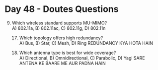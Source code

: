 # Day 48 - Doutes Questions

9. Which wireless standard supports MU-MIMO?  
   A) 802.11a, B) 802.11ac, C) 802.11g, D) 802.11n   

   17. Which topology offers high redundancy?  
    A) Bus, B) Star, C) Mesh, D) Ring   REDUNDANCY KYA HOTA HAIN 

    37. Which antenna type is best for wide coverage?  
    A) Directional, B) Omnidirectional, C) Parabolic, D) Yagi   SARE ANTENA KE BAARE ME AUR PADNA HAIN 

    



